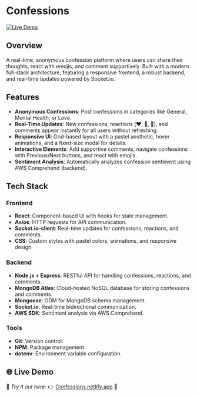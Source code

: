 # Confessions
[![Live Demo](https://img.shields.io/badge/Live%20Demo-Visit-blue?style=for-the-badge)](https://confess-your-heart.netlify.app/)

## Overview
A real-time, anonymous confession platform where users can share their thoughts, react with emojis, and comment supportively. Built with a modern full-stack architecture, featuring a responsive frontend, a robust backend, and real-time updates powered by Socket.io.

## Features

- **Anonymous Confessions**: Post confessions in categories like General, Mental Health, or Love.
- **Real-Time Updates**: New confessions, reactions (❤️, 🤗, 🙏), and comments appear instantly for all users without refreshing.
- **Responsive UI**: Grid-based layout with a pastel aesthetic, hover animations, and a fixed-size modal for details.
- **Interactive Elements**: Add supportive comments, navigate confessions with Previous/Next buttons, and react with emojis.
- **Sentiment Analysis**: Automatically analyzes confession sentiment using AWS Comprehend (backend).

## Tech Stack

### Frontend
- **React**: Component-based UI with hooks for state management.
- **Axios**: HTTP requests for API communication.
- **Socket.io-client**: Real-time updates for confessions, reactions, and comments.
- **CSS**: Custom styles with pastel colors, animations, and responsive design.

### Backend
- **Node.js + Express**: RESTful API for handling confessions, reactions, and comments.
- **MongoDB Atlas**: Cloud-hosted NoSQL database for storing confessions and comments.
- **Mongoose**: ODM for MongoDB schema management.
- **Socket.io**: Real-time bidirectional communication.
- **AWS SDK**: Sentiment analysis via AWS Comprehend.

### Tools
- **Git**: Version control.
- **NPM**: Package management.
- **dotenv**: Environment variable configuration.

## 🌐 Live Demo
🎉 *Try it out here:* 👉 [Confessions.netlify.app](https://confess-your-heart.netlify.app/) 🚀 


